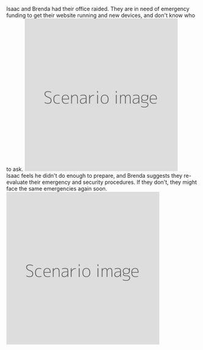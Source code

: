 Isaac and Brenda had their office raided. They are in need of emergency funding to get their website running and new devices, and don't know who to ask.
![](scenario.png)
<br>
Isaac feels he didn't do enough to prepare, and Brenda suggests they re-evaluate their emergency and security procedures. If they don't, they might face the same emergencies again soon.
![](scenario.png)
